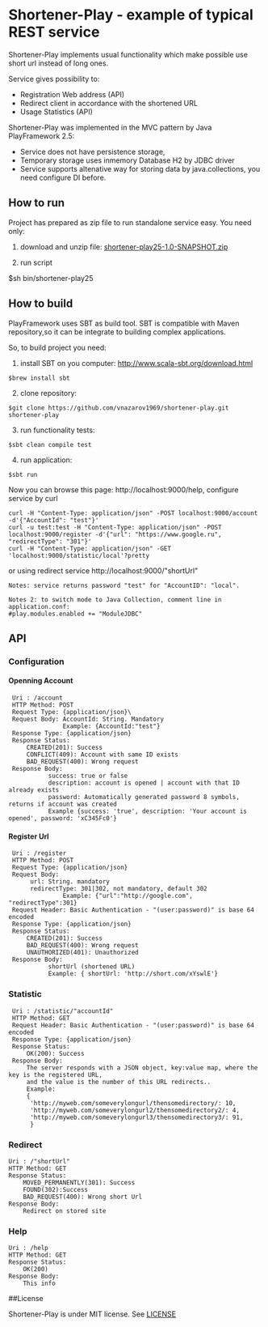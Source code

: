 # Shortener-Play - example of typical REST service 

Shortener-Play implements usual functionality which make possible use short url instead of long ones.

Service gives possibility to:
  * Registration Web address (API)  
  * Redirect client in accordance with the shortened URL  
  * Usage Statistics (API)  

Shortener-Play was implemented in the MVC pattern by Java PlayFramework 2.5:
  * Service does not have persistence storage, 
  * Temporary storage uses inmemory Database H2 by JDBC driver
  * Service supports altenative way for storing data by java.collections, you need configure DI before.
   
## How to run
  Project has prepared as zip file to run standalone service easy.
  You need only:
  
  1. download and unzip file: [shortener-play25-1.0-SNAPSHOT.zip](https://github.com/vnazarov1969/shortener-play/raw/master/dist/shortener-play25-1.0-SNAPSHOT.zip) 
  
  2. run script
  
   $sh bin/shortener-play25

## How to build
  PlayFramework uses SBT as build tool. 
  SBT is compatible with Maven repository,so it can be integrate to building complex applications.

  So, to build project you need:
  1. install SBT on you computer:  http://www.scala-sbt.org/download.html
    
    $brew install sbt 
  2. clone repository:
    
    $git clone https://github.com/vnazarov1969/shortener-play.git shortener-play 
  3. run functionality tests: 
    
    $sbt clean compile test
  4. run application: 
    
    $sbt run

Now you can browse this page: http://localhost:9000/help, configure service by curl   
    
    curl -H "Content-Type: application/json" -POST localhost:9000/account -d'{"AccountId": "test"}'
    curl -u test:test -H "Content-Type: application/json" -POST localhost:9000/register -d'{"url": "https://www.google.ru", "redirectType": "301"}' 
    curl -H "Content-Type: application/json" -GET 'localhost:9000/statistic/local'?pretty 
     
or using redirect service http://localhost:9000/"shortUrl"
  
    Notes: service returns password "test" for "AccountID": "local".
    
    Notes 2: to switch mode to Java Collection, comment line in application.conf:
    #play.modules.enabled += "ModuleJDBC"
  

## API

### Configuration

#### Openning Account

     Uri : /account
     HTTP Method: POST
     Request Type: {application/json}\
     Request Body: AccountId: String. Mandatory
                   Example: {AccountId:"test"}
     Response Type: {application/json}
     Response Status: 
         CREATED(201): Success 
         CONFLICT(409): Account with same ID exists
         BAD_REQUEST(400): Wrong request
     Response Body: 
               success: true or false
               description: account is opened | account with that ID already exists
               password: Automatically generated password 8 symbols, returns if account was created
               Example {success: 'true', description: 'Your account is opened', password: 'xC345Fc0'} 


#### Register Url

     Uri : /register
     HTTP Method: POST
     Request Type: {application/json}
     Request Body: 
          url: String. mandatory
          redirectType: 301|302, not mandatory, default 302
                   Example: {"url":"http://google.com", "redirectType":301}
     Request Header: Basic Authentication - "(user:password)" is base 64 encoded
     Response Type: {application/json}
     Response Status: 
         CREATED(201): Success 
         BAD_REQUEST(400): Wrong request
         UNAUTHORIZED(401): Unauthorized
     Response Body: 
               shortUrl (shortened URL)
               Example: { shortUrl: 'http://short.com/xYswlE'}

### Statistic

     Uri : /statistic/"accountId"
     HTTP Method: GET
     Request Header: Basic Authentication - "(user:password)" is base 64 encoded
     Response Type: {application/json}
     Response Status: 
         OK(200): Success 
     Response Body: 
         The server responds with a JSON object, key:value map, where the key is the registered URL, 
         and the value is the number of this URL redirects.. 
         Example:
         {
          'http://myweb.com/someverylongurl/thensomedirectory/: 10,
          'http://myweb.com/someverylongurl2/thensomedirectory2/: 4,
          'http://myweb.com/someverylongurl3/thensomedirectory3/: 91,
          }

### Redirect

    Uri : /"shortUrl"
    HTTP Method: GET
    Response Status: 
        MOVED_PERMANENTLY(301): Success
        FOUND(302):Success
        BAD_REQUEST(400): Wrong short Url
    Response Body: 
        Redirect on stored site

### Help

    Uri : /help
    HTTP Method: GET
    Response Status: 
        OK(200)
    Response Body: 
        This info



##License

Shortener-Play is under MIT license. See [LICENSE](https://github.com/vnazarov1969/shortener-play/blob/master/LICENSE)
